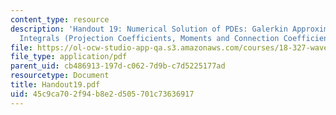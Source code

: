 ```yaml
---
content_type: resource
description: 'Handout 19: Numerical Solution of PDEs: Galerkin Approximation; Wavelet
  Integrals (Projection Coefficients, Moments and Connection Coefficients); Convergence'
file: https://ol-ocw-studio-app-qa.s3.amazonaws.com/courses/18-327-wavelets-filter-banks-and-applications-spring-2003/45c9ca702f94b8e2d505701c73636917_Handout19.pdf
file_type: application/pdf
parent_uid: cb486913-197d-c062-7d9b-c7d5225177ad
resourcetype: Document
title: Handout19.pdf
uid: 45c9ca70-2f94-b8e2-d505-701c73636917
---
```

